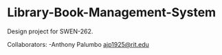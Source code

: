 # Library-Book-Management-System
Design project for SWEN-262.

Collaborators:
-Anthony Palumbo ajp1925@rit.edu

